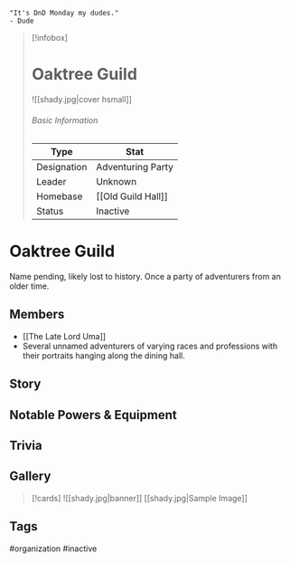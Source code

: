 	"It's DnD Monday my dudes." 
	- Dude

> [!infobox]
> # Oaktree Guild
> ![[shady.jpg|cover hsmall]]
> ###### Basic Information
> | Type | Stat |
> | ---- | ---- |
> |Designation|Adventuring Party|
> | Leader | Unknown |
> | Homebase | [[Old Guild Hall]] |
> | Status | Inactive |
# Oaktree Guild
Name pending, likely lost to history. Once a party of adventurers from an older time. 

## Members
- [[The Late Lord Uma]]
- Several unnamed adventurers of varying races and professions with their portraits hanging along the dining hall.
## Story
## Notable Powers & Equipment
## Trivia
## Gallery
>[!cards]
>![[shady.jpg|banner]]
>[[shady.jpg|Sample Image]]
>

## Tags
#organization #inactive